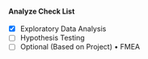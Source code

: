 #### Analyze Check List

- [x] Exploratory Data Analysis
- [ ] Hypothesis Testing
- [ ] Optional (Based on Project)
• FMEA
